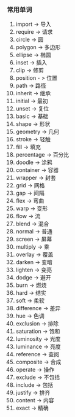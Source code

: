 ### 常用单词

1. import -> 导入
2. require -> 请求
3. circle -> 圆
4. polygon -> 多边形
5. ellipse -> 椭圆
6. inset ->  插入
7. clip -> 修剪
8. position - > 位置
9. path -> 路径
10. inherit -> 继承
11. initial -> 最初
12. unset -> 复位
13. basic -> 基础
14. shape -> 形状
15. geometry -> 几何
16. stroke -> 轻触
17. fill -> 填充
18. percentage -> 百分比
19. doodle -> 涂鸦
20. container -> 容器
21. wrapper -> 封套
22. grid -> 网格
23. gap -> 间隔
24. flex -> 弯曲
25. warp -> 变形
26. flow -> 流
27. blend -> 混合
28. normal -> 普通
29. screen -> 屏幕
30. multiply -> 乘
31. overlay -> 覆盖
32. darken -> 变暗
33. lighten -> 变亮
34. dodge -> 避开
35. burn -> 燃烧
36. hard -> 结实
37. soft -> 柔软
38. difference -> 差异
39. hue -> 色调
40. exclusion -> 排除
41. saturation -> 饱和
42. luminosity -> 光度
43. luminance -> 亮度
44. reference -> 查阅
45. composite -> 合成
46. operate ->  操作
47. exclude -> 不包括
48. include -> 包括
49. justify -> 排齐
50. content -> 内容
51. exact -> 精确